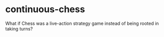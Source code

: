 # continuous-chess
What if Chess was a live-action strategy game instead of being rooted in taking turns?
